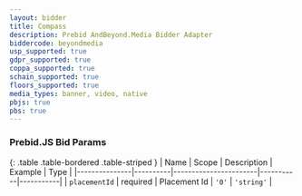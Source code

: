 ```yaml
---
layout: bidder
title: Compass
description: Prebid AndBeyond.Media Bidder Adapter
biddercode: beyondmedia
usp_supported: true
gdpr_supported: true
coppa_supported: true
schain_supported: true
floors_supported: true
media_types: banner, video, native
pbjs: true
pbs: true
---
```


### Prebid.JS Bid Params

{: .table .table-bordered .table-striped }
| Name          | Scope    | Description           | Example   | Type      |
|---------------|----------|-----------------------|-----------|-----------|
| `placementId`      | required | Placement Id         | `'0'`    | `'string'` |
